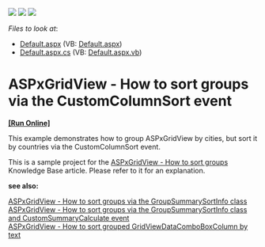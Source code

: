 <!-- default badges list -->
![](https://img.shields.io/endpoint?url=https://codecentral.devexpress.com/api/v1/VersionRange/128535775/13.1.4%2B)
[![](https://img.shields.io/badge/Open_in_DevExpress_Support_Center-FF7200?style=flat-square&logo=DevExpress&logoColor=white)](https://supportcenter.devexpress.com/ticket/details/E3179)
[![](https://img.shields.io/badge/📖_How_to_use_DevExpress_Examples-e9f6fc?style=flat-square)](https://docs.devexpress.com/GeneralInformation/403183)
<!-- default badges end -->
<!-- default file list -->
*Files to look at*:

* [Default.aspx](./CS/WebSite/Default.aspx) (VB: [Default.aspx](./VB/WebSite/Default.aspx))
* [Default.aspx.cs](./CS/WebSite/Default.aspx.cs) (VB: [Default.aspx.vb](./VB/WebSite/Default.aspx.vb))
<!-- default file list end -->
# ASPxGridView - How to sort groups via the CustomColumnSort event
<!-- run online -->
**[[Run Online]](https://codecentral.devexpress.com/e3179/)**
<!-- run online end -->


<p>This example demonstrates how to group ASPxGridView by cities, but sort it by countries via the CustomColumnSort event.</p><p>This is a sample project for the <a href="https://www.devexpress.com/Support/Center/p/K18508">ASPxGridView - How to sort groups </a> Knowledge Base article. Please refer to it for an explanation.</p><p><strong>see also:</strong></p><p><a href="https://www.devexpress.com/Support/Center/p/E3180">ASPxGridView - How to sort groups via the GroupSummarySortInfo class</a> <br />
<a href="https://www.devexpress.com/Support/Center/p/E3181">ASPxGridView - How to sort groups via the GroupSummarySortInfo class and CustomSummaryCalculate event</a> <br />
<a href="https://www.devexpress.com/Support/Center/p/E3182">ASPxGridView - How to sort grouped GridViewDataComboBoxColumn by text</a> <br />
</p>

<br/>


